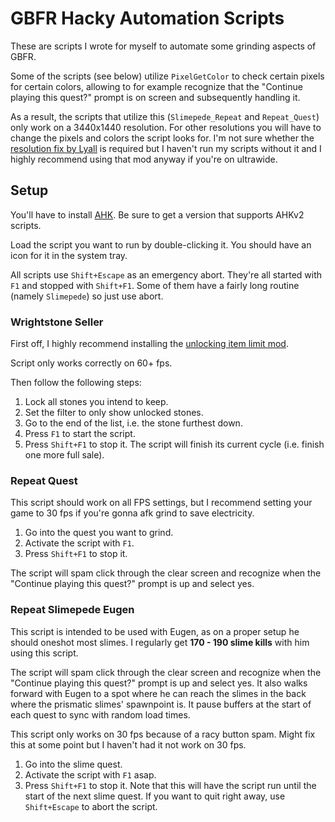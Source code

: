 # GBFR Hacky Automation Scripts

These are scripts I wrote for myself to automate some grinding aspects of GBFR.

Some of the scripts (see below) utilize `PixelGetColor` to check certain pixels for certain colors, allowing to for example recognize that the "Continue playing this quest?" prompt is on screen and subsequently handling it.

As a result, the scripts that utilize this (`Slimepede_Repeat` and `Repeat_Quest`) only work on a 3440x1440 resolution. For other resolutions you will have to change the pixels and colors the script looks for. I'm not sure whether the [resolution fix by Lyall](https://github.com/Lyall/GBFRelinkFix/tree/v1.0.4) is required but I haven't run my scripts without it and I highly recommend using that mod anyway if you're on ultrawide.

## Setup

You'll have to install [AHK](https://www.autohotkey.com/download/). Be sure to get a version that supports AHKv2 scripts.

Load the script you want to run by double-clicking it. You should have an icon for it in the system tray.

All scripts use `Shift+Escape` as an emergency abort. They're all started with `F1` and stopped with `Shift+F1`. Some of them have a fairly long routine (namely `Slimepede`) so just use abort.

### Wrightstone Seller

First off, I highly recommend installing the [unlocking item limit mod](https://www.nexusmods.com/granbluefantasyrelink/mods/83?tab=description).

Script only works correctly on 60+ fps.

Then follow the following steps:

1. Lock all stones you intend to keep.
2. Set the filter to only show unlocked stones.
3. Go to the end of the list, i.e. the stone furthest down.
4. Press `F1` to start the script.
5. Press `Shift+F1` to stop it. The script will finish its current cycle (i.e. finish one more full sale).

### Repeat Quest

This script should work on all FPS settings, but I recommend setting your game to 30 fps if you're gonna afk grind to save electricity.

1. Go into the quest you want to grind.
2. Activate the script with `F1`.
3. Press `Shift+F1` to stop it.

The script will spam click through the clear screen and recognize when the "Continue playing this quest?" prompt is up and select yes.

### Repeat Slimepede Eugen

This script is intended to be used with Eugen, as on a proper setup he should oneshot most slimes. I regularly get **170 - 190 slime kills** with him using this script.

The script will spam click through the clear screen and recognize when the "Continue playing this quest?" prompt is up and select yes.
It also walks forward with Eugen to a spot where he can reach the slimes in the back where the prismatic slimes' spawnpoint is. It pause buffers at the start of each quest to sync with random load times.

This script only works on 30 fps because of a racy button spam. Might fix this at some point but I haven't had it not work on 30 fps.

1. Go into the slime quest.
2. Activate the script with `F1` asap.
3. Press `Shift+F1` to stop it. Note that this will have the script run until the start of the next slime quest. If you want to quit right away, use `Shift+Escape` to abort the script.
